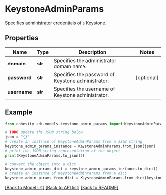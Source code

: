 # KeystoneAdminParams

Specifies administrator credentials of a Keystone.

## Properties

Name | Type | Description | Notes
------------ | ------------- | ------------- | -------------
**domain** | **str** | Specifies the administrator domain name. | 
**password** | **str** | Specifies the password of Keystone administrator. | [optional] 
**username** | **str** | Specifies the username of Keystone administrator. | 

## Example

```python
from cohesity_sdk.models.keystone_admin_params import KeystoneAdminParams

# TODO update the JSON string below
json = "{}"
# create an instance of KeystoneAdminParams from a JSON string
keystone_admin_params_instance = KeystoneAdminParams.from_json(json)
# print the JSON string representation of the object
print(KeystoneAdminParams.to_json())

# convert the object into a dict
keystone_admin_params_dict = keystone_admin_params_instance.to_dict()
# create an instance of KeystoneAdminParams from a dict
keystone_admin_params_from_dict = KeystoneAdminParams.from_dict(keystone_admin_params_dict)
```
[[Back to Model list]](../README.md#documentation-for-models) [[Back to API list]](../README.md#documentation-for-api-endpoints) [[Back to README]](../README.md)


